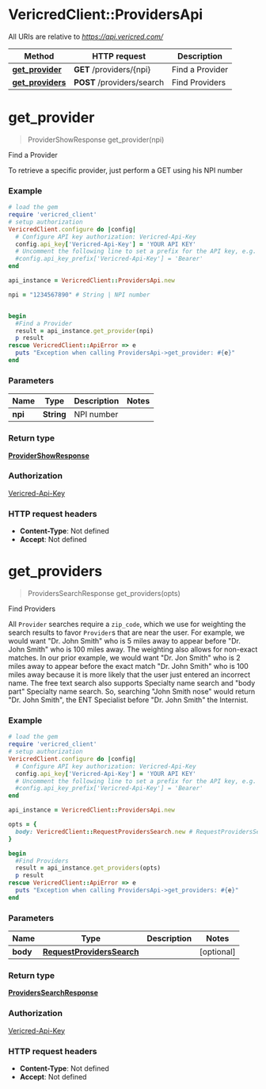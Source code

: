 # VericredClient::ProvidersApi

All URIs are relative to *https://api.vericred.com/*

Method | HTTP request | Description
------------- | ------------- | -------------
[**get_provider**](ProvidersApi.md#get_provider) | **GET** /providers/{npi} | Find a Provider
[**get_providers**](ProvidersApi.md#get_providers) | **POST** /providers/search | Find Providers


# **get_provider**
> ProviderShowResponse get_provider(npi)

Find a Provider

To retrieve a specific provider, just perform a GET using his NPI number

### Example
```ruby
# load the gem
require 'vericred_client'
# setup authorization
VericredClient.configure do |config|
  # Configure API key authorization: Vericred-Api-Key
  config.api_key['Vericred-Api-Key'] = 'YOUR API KEY'
  # Uncomment the following line to set a prefix for the API key, e.g. 'Bearer' (defaults to nil)
  #config.api_key_prefix['Vericred-Api-Key'] = 'Bearer'
end

api_instance = VericredClient::ProvidersApi.new

npi = "1234567890" # String | NPI number


begin
  #Find a Provider
  result = api_instance.get_provider(npi)
  p result
rescue VericredClient::ApiError => e
  puts "Exception when calling ProvidersApi->get_provider: #{e}"
end
```

### Parameters

Name | Type | Description  | Notes
------------- | ------------- | ------------- | -------------
 **npi** | **String**| NPI number | 

### Return type

[**ProviderShowResponse**](ProviderShowResponse.md)

### Authorization

[Vericred-Api-Key](../README.md#Vericred-Api-Key)

### HTTP request headers

 - **Content-Type**: Not defined
 - **Accept**: Not defined



# **get_providers**
> ProvidersSearchResponse get_providers(opts)

Find Providers

All `Provider` searches require a `zip_code`, which we use for weighting the search results to favor `Provider`s that are near the user.  For example, we would want \"Dr. John Smith\" who is 5 miles away to appear before \"Dr. John Smith\" who is 100 miles away.  The weighting also allows for non-exact matches.  In our prior example, we would want \"Dr. Jon Smith\" who is 2 miles away to appear before the exact match \"Dr. John Smith\" who is 100 miles away because it is more likely that the user just entered an incorrect name.  The free text search also supports Specialty name search and \"body part\" Specialty name search.  So, searching \"John Smith nose\" would return \"Dr. John Smith\", the ENT Specialist before \"Dr. John Smith\" the Internist. 

### Example
```ruby
# load the gem
require 'vericred_client'
# setup authorization
VericredClient.configure do |config|
  # Configure API key authorization: Vericred-Api-Key
  config.api_key['Vericred-Api-Key'] = 'YOUR API KEY'
  # Uncomment the following line to set a prefix for the API key, e.g. 'Bearer' (defaults to nil)
  #config.api_key_prefix['Vericred-Api-Key'] = 'Bearer'
end

api_instance = VericredClient::ProvidersApi.new

opts = { 
  body: VericredClient::RequestProvidersSearch.new # RequestProvidersSearch | 
}

begin
  #Find Providers
  result = api_instance.get_providers(opts)
  p result
rescue VericredClient::ApiError => e
  puts "Exception when calling ProvidersApi->get_providers: #{e}"
end
```

### Parameters

Name | Type | Description  | Notes
------------- | ------------- | ------------- | -------------
 **body** | [**RequestProvidersSearch**](RequestProvidersSearch.md)|  | [optional] 

### Return type

[**ProvidersSearchResponse**](ProvidersSearchResponse.md)

### Authorization

[Vericred-Api-Key](../README.md#Vericred-Api-Key)

### HTTP request headers

 - **Content-Type**: Not defined
 - **Accept**: Not defined



